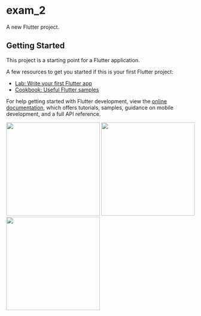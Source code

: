 # exam_2

A new Flutter project.

## Getting Started

This project is a starting point for a Flutter application.

A few resources to get you started if this is your first Flutter project:

- [Lab: Write your first Flutter app](https://docs.flutter.dev/get-started/codelab)
- [Cookbook: Useful Flutter samples](https://docs.flutter.dev/cookbook)

For help getting started with Flutter development, view the
[online documentation](https://docs.flutter.dev/), which offers tutorials,
samples, guidance on mobile development, and a full API reference.

<img src="https://user-images.githubusercontent.com/118449869/213471698-968b480a-8b1c-423e-a0a5-2eb594a66a25.jpg" width="250px">

<img src="https://user-images.githubusercontent.com/118449869/213471729-c9affeb8-4666-4d45-84a1-32a8c00d0c18.jpg" width="250px">

<img src="https://user-images.githubusercontent.com/118449869/213498937-81db8f8a-7475-47e6-9371-d82308676642.jpg" width="250px">


